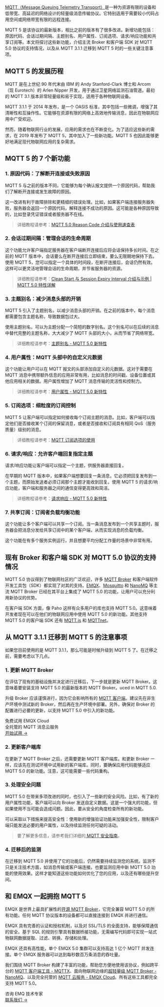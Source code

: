 [MQTT（Message Queuing Telemetry Transport）](https://www.emqx.com/zh/blog/the-easiest-guide-to-getting-started-with-mqtt)是一种为资源有限的设备和低带宽、高延迟的网络设计的轻量级消息传输协议。它特别适用于需要较小代码占用空间或网络带宽有限的远程连接。

MQTT 5 是该协议的最新版本，相比之前的版本有了很多改进。新增功能包括：原因代码、会话过期间隔、主题别名、用户属性、订阅选项、请求/响应功能和共享订阅等。本文将探讨这些新功能，介绍主流 Broker 和客户端 SDK 对 MQTT 5.0 协议的支持情况，以及从 MQTT 3.1.1 迁移到 MQTT 5 时的一些关键注意事项。

## MQTT 5 的发展历程

MQTT 是在上世纪 90 年代末由 IBM 的 Andy Stanford-Clark 博士和 Arcom（现 Eurotech）的 Arlen Nipper 开发，用于通过卫星网络监测石油管道。最初的 MQTT 3.1 版本非常轻量级和易于实现，适用于各种物联网设备。

MQTT 3.1.1 于 2014 年发布，是一个 OASIS 标准，其中包括一些微调，增强了其清晰性和互操作性。它能够在资源有限的网络上高效地传输消息，因此在物联网应用中广受欢迎。

然而，随着物联网行业的发展，应用的需求也在不断变化。为了适应这些新的需求，在 2019 年发布了 MQTT 5，其中加入了一些新功能。MQTT 5 也因此能够更好地满足现代物联网应用的复杂需求。

## MQTT 5 的 7 个新功能

### 1. 原因代码：了解断开连接或失败原因

MQTT 5 与之前的版本不同，它能够为每个确认报文提供一个原因代码，帮助我们了解断开连接或发生故障的原因。

这一改进有利于故障排除和更精细的错误处理。比如，如果客户端连接服务器失败，服务器会返回一个原因代码，解释连接不成功的原因。这可能是各种原因导致的，比如登录凭证错误或者服务器不在线。

> 详细教程请参考：[MQTT 5.0 Reason Code 介绍与使用速查表](https://www.emqx.com/zh/blog/mqtt5-new-features-reason-code-and-ack)

### 2. 会话过期间隔：管理会话的生命周期

这个功能允许客户端指定服务器在客户端断开连接后应将会话保持多长时间。在之前的 MQTT 版本中，会话要么在断开连接后立即结束，要么无限期地保持下去。使用 MQTT 5，您可以指定一个具体的时间段，在断开连接后，会话仍然有效。这样可以更灵活地管理会话的生命周期，并节省服务器的资源。

> 详细教程请参考：[Clean Start 与 Session Expiry Interval 介绍与示例 | MQTT 5.0 特性详解](https://www.emqx.com/zh/blog/mqtt5-new-feature-clean-start-and-session-expiry-interval)

### 3. 主题别名：减少消息头部的开销

MQTT 5 引入了主题别名，以减少消息头部的开销。在之前的版本中，每个消息都需要包含主题名称，导致数据包过大。

使用主题别名，可以为主题分配一个简短的数字别名。这个别名可以在后续的消息中替代完整的主题名称，大大减少了 MQTT 头部的大小，从而节省了网络带宽。

> 详细教程请参考：[主题别名 - MQTT 5.0 新特性](https://www.emqx.com/zh/blog/mqtt5-topic-alias)

### 4. 用户属性：MQTT 头部中的自定义元数据

这个功能让用户可以在 MQTT 报文的头部添加自定义的元数据。这对于需要在 MQTT 消息中携带额外信息的应用非常有用，比如消息的时间戳、设备位置或其他应用相关的数据。用户属性增加了 MQTT 消息传输的灵活性和控制力。

> 详细教程请参考：[用户属性 - MQTT 5.0 新特性](https://www.emqx.com/zh/blog/mqtt5-user-properties)

### 5. 订阅选项：细粒度的订阅控制

MQTT 5 让客户端可以指定如何接收每个订阅主题的消息。比如，客户端可以指定他们是否接收某个订阅的保留消息，或者是否接收和订阅具有相同 QoS（服务质量）级别的消息。

> 详细教程请参考：[MQTT 订阅选项的使用](https://www.emqx.com/zh/blog/an-introduction-to-subscription-options-in-mqtt)

### 6. 请求/响应：允许客户端回复指定主题

请求/响应功能让客户端可以指定一个主题，供服务器直接回复。

在早期的 MQTT 版本中，如果客户端想要回复一条消息，它必须把回复发布到一个主题，而原始发送者必须订阅那个主题才能收到回复。使用 MQTT 5 的请求/响应功能，客户端和服务器之间的通信变得更高效和简洁。

> 详细教程请参考：[请求响应 - MQTT 5.0 新特性](https://www.emqx.com/zh/blog/mqtt5-request-response)

### 7. 共享订阅：订阅者负载均衡功能

这个功能让多个客户端可以共享一个订阅。当一条消息发布到一个共享主题时，服务器会把消息分发给共享订阅中的某个客户端，从而实现消息的负载均衡。

这个功能在有多个服务实例运行，并且想要平均分配工作量的场景中非常有用。

## 现有 Broker 和客户端 SDK 对 MQTT 5.0 协议的支持情况

MQTT 5.0 协议得到了物联网社区的广泛欢迎，许多 [MQTT Broker](https://www.emqx.com/zh/blog/the-ultimate-guide-to-mqtt-broker-comparison) 和客户端软件开发工具包（SDK）都实现了对其的支持。[EMQX](https://www.emqx.io/)、[Mosquitto](https://www.emqx.com/zh/blog/mosquitto-mqtt-broker-pros-cons-tutorial-and-modern-alternatives) 和 [NanoMQ](https://nanomq.io/) 等主流 MQTT Broker 已经在其平台上集成了 MQTT 5.0 的功能，让用户可以充分利用新协议的优势。

在客户端 SDK 方面，像 Paho 这样有众多用户的库也支持 MQTT 5.0。这意味着开发者现在可以在他们的物联网应用中使用 MQTT 5.0 的新功能。其他支持 MQTT 5.0 的客户端 SDK 还有 [MQTT.js](https://www.emqx.com/zh/blog/mqtt-js-tutorial) 和 [MQTTnet](https://www.emqx.com/en/blog/connecting-to-serverless-mqtt-broker-with-mqttnet-in-csharp)。

## 从 MQTT 3.1.1 迁移到 MQTT 5 的注意事项

如果您目前使用的是 MQTT 3.1.1，那么可能是时候升级到 MQTT 5 了。在迁移之前，需要考虑以下几点。

### 1. 更新 MQTT Broker

在评估了现有的基础设施并决定进行迁移后，下一步就是更新 MQTT Broker。这意味着要安装支持 MQTT 5.0 的最新版本的 MQTT Broker。uced in MQTT 5.0.

升级 Broker 应该谨慎进行，因为它会影响所有的 [MQTT 客户端](https://www.emqx.com/zh/blog/mqtt-client-tools)。建议先在非生产环境中测试新的 Broker，然后再在生产环境中部署。另外，确保对 Broker 的配置进行必要的更新，以支持 MQTT 5.0 中引入的新功能。

<section class="promotion">
    <div>
        免费试用 EMQX Cloud
        <div class="is-size-14 is-text-normal has-text-weight-normal">全托管的 MQTT 消息云服务</div>
    </div>
    <a href="https://accounts-zh.emqx.com/signup?continue=https://cloud.emqx.com/console/deployments/0?oper=new" class="button is-gradient px-5">开始试用 →</a>
</section>

### 2. 更新客户端库

在更新了 MQTT Broker 之后，还需要更新 MQTT 客户端库。和更新 Broker 一样，应该先在测试环境中试用新的客户端库。同时，要确保应用代码能够适应 MQTT 5.0 的新功能。注意，这可能需要一些代码重构。

### 3. 处理安全问题

MQTT 5.0 在带来多项改进的同时，也引入了一些新的安全风险。比如，有了新的用户属性功能，客户端可以向 Broker 发送自定义数据。这是一个强大的功能，但如果使用不当可能会造成问题。因此，要从安全的角度检查所有的新功能。

可以采取以下措施来提高安全性：使用新的增强验证功能来加强安全性，限制客户端只能发送必要的用户属性，以及持续监测任何可疑的活动。

> 要了解更多信息，请参考我们详细的[ MQTT 安全指南](https://www.emqx.com/zh/blog/essential-things-to-know-about-mqtt-security)。

### 4. 迁移后的监测

在迁移到 MQTT 5.0 并使用了它的功能后，仍然需要持续监测您的系统。监测不只是关注技术方面，如消息传输或客户端连接。也要监测应用中新 MQTT 5.0 功能的使用效果。这样才能知道这些功能如何优化了您的应用，以及还有哪些提升空间。

## 和 EMQX 一起拥抱 MQTT 5

EMQX 是世界上最具扩展性的[开源 MQTT Broker](https://www.emqx.com/zh/blog/a-comprehensive-comparison-of-open-source-mqtt-brokers-in-2023)，它完全兼容 MQTT 5.0 的所有功能。任何 MQTT 协议版本的设备都可以直接连接到 EMQX 并进行通信。

EMQX 具有完善的认证和授权机制，以及对 SSL/TLS 的全面支持，能够保障通信的安全。基于 SQL 的规则引擎具有数据桥接功能，无需编写代码即可实现一站式物联网数据提取、过滤、转换、存储和处理。

EMQX 还具有高性能，单个 EMQX 5.0 集群可以支持高达 1 亿个 MQTT 并发连接。单个 EMQX 服务器可以达到每秒数百万条消息的吞吐量。

我们围绕 MQTT Broker 构建了丰富的功能，帮助您方便地使用该协议，例如跨平台的 [MQTT 客户端工具 - MQTTX](https://mqttx.app/)、面向物联网边缘的[超轻量级 MQTT Broker - NanoMQ](https://nanomq.io/)、以及完全托管的 [MQTT 云服务 - EMQX Cloud](https://www.emqx.com/zh/cloud)。所有这些工具都完全支持 MQTT 5.0。





<section class="promotion">
    <div>
        咨询 EMQ 技术专家
    </div>
    <a href="https://www.emqx.com/zh/contact?product=solutions" class="button is-gradient px-5">联系我们 →</a>
</section>
